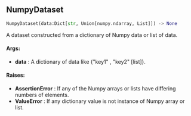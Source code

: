 ## NumpyDataset
```python
NumpyDataset(data:Dict[str, Union[numpy.ndarray, List]]) -> None
```
A dataset constructed from a dictionary of Numpy data or list of data.


#### Args:

* **data** :  A dictionary of data like {"key1" <numpy array>, "key2" [list]}.

#### Raises:

* **AssertionError** :  If any of the Numpy arrays or lists have differing numbers of elements.
* **ValueError** :  If any dictionary value is not instance of Numpy array or list.